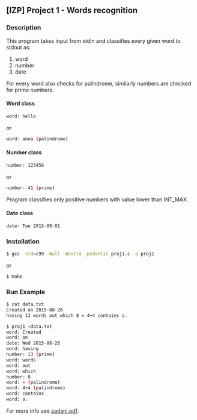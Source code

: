 ## [IZP] Project 1 - Words recognition

### Description
This program takes input from stdin and classifies every given word to stdout as:
1.  word
2.  number
3.  date

For every word also checks for palindrome, similarly numbers are checked for prime numbers.

#### Word class

```sh
word: hello
```
or

```sh
word: anna (palindrome)
```
#### Number class

```sh
number: 123456
```
or

```sh
number: 41 (prime)
```

Program classifies only positive numbers with value lower than INT_MAX.

#### Date class
```sh
date: Tue 2015-09-01
```

### Installation
```sh
$ gcc -std=c99 -Wall -Wextra -pedantic proj1.c -o proj1
```
or
```sh
$ make
```

### Run Example
```sh
$ cat data.txt
Created on 2015-08-26
having 13 words out which 8 = 4+4 contains o.
```
```sh
$ proj1 <data.txt
word: Created
word: on
date: Wed 2015-08-26
word: having
number: 13 (prime)
word: words
word: out
word: which
number: 8
word: = (palindrome)
word: 4+4 (palindrome)
word: contains
word: o.
```
For more info see [zadani.pdf](/izp/izp-proj1/zadani.pdf).

